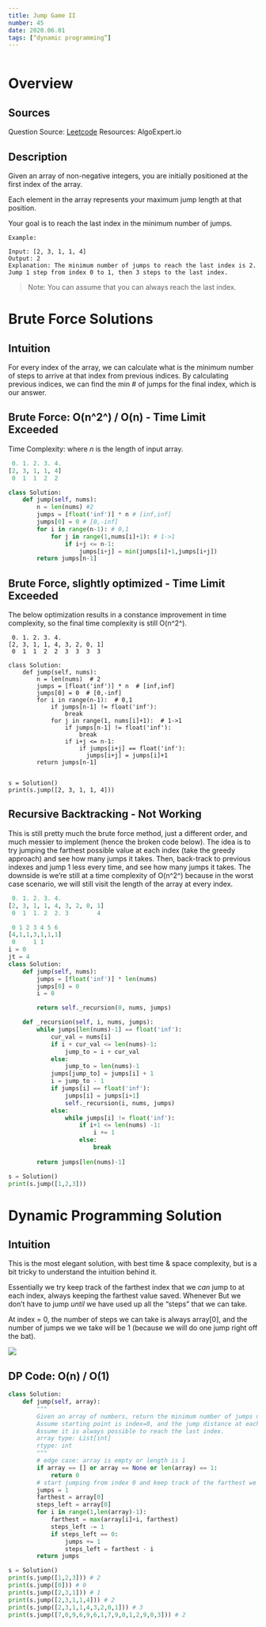 ```yaml
---
title: Jump Game II
number: 45
date: 2020.06.01
tags: [“dynamic programming”]
---
```


```toc
```

# Overview
## Sources
Question Source: [Leetcode](https://leetcode.com/problems/jump-game-ii)
Resources: AlgoExpert.io

## Description
Given an array of non-negative integers, you are initially positioned at the first index of the array.

Each element in the array represents your maximum jump length at that position.

Your goal is to reach the last index in the minimum number of jumps.

```
Example:

Input: [2, 3, 1, 1, 4]
Output: 2
Explanation: The minimum number of jumps to reach the last index is 2.
Jump 1 step from index 0 to 1, then 3 steps to the last index.
```

> Note: You can assume that you can always reach the last index.  


# Brute Force Solutions
## Intuition
For every index of the array, we can calculate what is the minimum number of steps to arrive at that index from previous indices. By calculating previous indices, we can find the min # of jumps for the final index, which is our answer.

## Brute Force: O(n^2^) / O(n) - Time Limit Exceeded
Time Complexity: where *n* is the length of input array.

```py
 0. 1. 2. 3. 4. 
[2, 3, 1, 1, 4]
 0  1  1  2  2

class Solution:
    def jump(self, nums):
        n = len(nums) #2
        jumps = [float('inf')] * n # [inf,inf]
        jumps[0] = 0 # [0,-inf]
        for i in range(n-1): # 0,1
            for j in range(1,nums[i]+1): # 1->1
                if i+j <= n-1:
	                jumps[i+j] = min(jumps[i]+1,jumps[i+j])
        return jumps[n-1]
```

## Brute Force, slightly optimized - Time Limit Exceeded
The below optimization results in a constance improvement in time complexity, so the final time complexity is still O(n^2^).

```
 0. 1. 2. 3. 4. 
[2, 3, 1, 1, 4, 3, 2, 0, 1]
 0  1  1  2  2  3  3  3  3

class Solution:
    def jump(self, nums):
        n = len(nums)  # 2
        jumps = [float('inf')] * n  # [inf,inf]
        jumps[0] = 0  # [0,-inf]
        for i in range(n-1):  # 0,1
            if jumps[n-1] != float('inf'):
                break
            for j in range(1, nums[i]+1):  # 1->1
                if jumps[n-1] != float('inf'):
                    break
                if i+j <= n-1:
                    if jumps[i+j] == float('inf'):
                      jumps[i+j] = jumps[i]+1
        return jumps[n-1]


s = Solution()
print(s.jump([2, 3, 1, 1, 4]))

```

## Recursive Backtracking - Not Working
This is still pretty much the brute force method, just a different order, and much messier to implement (hence the broken code below).
The idea is to try jumping the farthest possible value at each index (take the greedy approach) and see how many jumps it takes. Then, back-track to previous indexes and jump 1 less every time, and see how many jumps it takes. The downside is we’re still at a time complexity of O(n^2^)  because in the worst case scenario, we will still visit the length of the array at every index.

```py
 0. 1. 2. 3. 4. 
[2, 3, 1, 1, 4, 3, 2, 0, 1]
 0  1  1. 2  2. 3        4 

 0 1 2 3 4 5 6
[4,1,1,3,1,1,1]
 0     1 1 
i = 0
jt = 4
class Solution:
    def jump(self, nums):
        jumps = [float('inf')] * len(nums)
        jumps[0] = 0
        i = 0

        return self._recursion(0, nums, jumps)

    def _recursion(self, i, nums, jumps):
        while jumps[len(nums)-1] == float('inf'):
            cur_val = nums[i]
            if i + cur_val <= len(nums)-1:
                jump_to = i + cur_val
            else:
                jump_to = len(nums)-1
            jumps[jump_to] = jumps[i] + 1
            i = jump_to - 1
            if jumps[i] == float('inf'):
                jumps[i] = jumps[i+1]
                self._recursion(i, nums, jumps)
            else:
                while jumps[i] != float('inf'):
                    if i+1 <= len(nums) -1:
                        i += 1
                    else:
                        break
            
        return jumps[len(nums)-1]

s = Solution()
print(s.jump([1,2,3]))

```

# Dynamic Programming Solution
## Intuition
This is the most elegant solution, with best time & space complexity, but is a bit tricky to understand the intuition behind it.

Essentially we try keep track of the farthest index that we *can* jump to at each index, always keeping the farthest value saved. Whenever But we don’t have to jump _until_ we have used up all the “steps” that we can take. 

At index = 0, the number of steps we can take is always array[0], and the number of jumps we we take will be 1 (because we will do one jump right off the bat).

![](45_Jump_Game_II/45_jump_game.png)

## DP Code: O(n) / O(1)

```python
class Solution:
    def jump(self, array):
        """
        Given an array of numbers, return the minimum number of jumps needed to reach the last index.
        Assume starting point is index=0, and the jump distance at each index i is array[i].
        Assume it is always possible to reach the last index.
        array type: List[int]
        rtype: int
        """
        # edge case: array is empty or length is 1
        if array == [] or array == None or len(array) == 1:
            return 0
        # start jumping from index 0 and keep track of the farthest we've jumped
        jumps = 1
        farthest = array[0]
        steps_left = array[0]
        for i in range(1,len(array)-1):
            farthest = max(array[i]+i, farthest)
            steps_left -= 1
            if steps_left == 0:
                jumps += 1
                steps_left = farthest - i
        return jumps

s = Solution()
print(s.jump([1,2,3])) # 2
print(s.jump([0])) # 0
print(s.jump([2,3,1])) # 1
print(s.jump([2,3,1,1,4])) # 2
print(s.jump([2,3,1,1,4,3,2,0,1])) # 3
print(s.jump([7,0,9,6,9,6,1,7,9,0,1,2,9,0,3])) # 2
```
